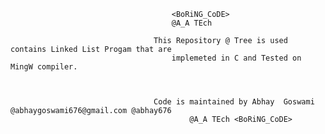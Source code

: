 										
										<BoRiNG_CoDE>
										@A_A TEch

									This Repository @ Tree is used contains Linked List Progam that are
										implemeted in C and Tested on MingW compiler.



									Code is maintained by Abhay  Goswami @abhaygoswami676@gmail.com @abhay676
											@A_A TEch <BoRiNG_CoDE>